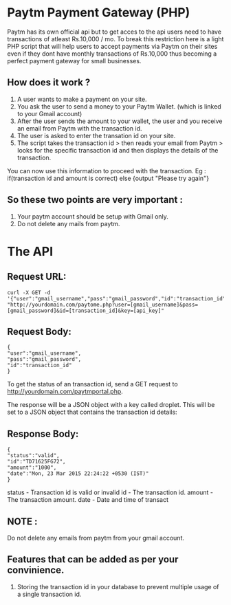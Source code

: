 # Paytm Payment Gateway (PHP)

Paytm has its own official api but to get acces to the api users need to have transactions of atleast Rs.10,000 / mo. To break this restriction here is a light PHP script that will help users to accept payments via Paytm on their sites even if they dont have monthly transactions of Rs.10,000 thus becoming a perfect payment gateway for small businesses.

## How does it work ?

1. A user wants to make a payment on your site.
2. You ask the user to send a money to your Paytm Wallet. (which is linked to your Gmail account)
3. After the user sends the amount to your wallet, the user and you receive an email from Paytm with the transaction id.
4. The user is asked to enter the transation id on your site.
5. The script takes the transaction id > then reads your email from Paytm > looks for the specific transaction id and then displays the details of the transaction.

You can now use this information to proceed with the transaction. 
Eg : if(transaction id and amount is correct)
else {output "Please try again"}

## So these two points are very important :

1. Your paytm account should be setup with Gmail only.
2. Do not delete any mails from paytm.

# The API

## Request URL:

```
curl -X GET -d '{"user":"gmail_username","pass":"gmail_password","id":"transaction_id"}' "http://yourdomain.com/paytome.php?user=[gmail_username]&pass=[gmail_password]&id=[transaction_id]&key=[api_key]"
```


## Request Body:

```
{
"user":"gmail_username",
"pass":"gmail_password",
"id":"transaction_id"
}
```


To get the status of an transaction id, send a GET request to http://yourdomain.com/paytmportal.php.

The response will be a JSON object with a key called droplet. This will be set to a JSON object that contains the transaction id details:

## Response Body:

```
{
"status":"valid",
"id":"TD71625FG72",
"amount":"1000",
"date":"Mon, 23 Mar 2015 22:24:22 +0530 (IST)"
}
```


status - Transaction id is valid or invalid
id - The transaction id.
amount - The transaction amount.
date - Date and time of transact

## NOTE :
Do not delete any emails from paytm from your gmail account.

## Features that can be added as per your convinience.

1. Storing the transaction id in your database to prevent multiple usage of a single transaction id. 
